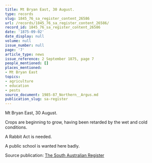 ```yaml
---
title: Mt Bryan East, 30 August.
type: records
slug: 1845_76_sa_register_content_26586
url: /records/1845_76_sa_register_content_26586/
record_id: 1845_76_sa_register_content_26586
date: '1875-09-02'
date_display: null
volume: null
issue_number: null
page: '7'
article_type: news
issue_reference: 2 September 1875, page 7
people_mentioned: []
places_mentioned:
- Mt Bryan East
topics:
- agriculture
- education
- pests
source_document: 1985-87_Northern__Argus.md
publication_slug: sa-register
---
```


Mt Bryan East, 30 August.

Crops are beginning to grow, having been retarded by the wet and cold conditions.

A Rabbit Act is needed.

A public school is wanted here badly.

Source publication: [The South Australian Register](/publications/sa-register/)

